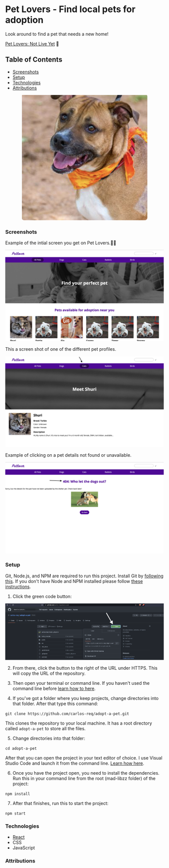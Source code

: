 # Pet Lovers - Find local pets for adoption

Look around to find a pet that needs a new home!

[Pet Lovers: Not Live Yet]() 🐶

## Table of Contents

- [Screenshots](#screenshots)
- [Setup](#setup)
- [Technologies](#technologies)
- [Attributions](#attributions)

<p align="center">
    <img alt="Pet Lovers Roscoe Looking for adoption" src="images/Roscoe.png">
</p>

### Screenshots

Example of the intial screen you get on Pet Lovers.🙂🐶

<p align="center">
    <img alt="Pet Lovers Home page" src="images/home.png">
</p>

This a screen shot of one of the different pet profiles.

<p align="center">
    <img alt="Pet Lovers pet profiles" src="images/petprofile.png">
</p>

Example of clicking on a pet details not found or unavailable.

<p align="center">
    <img alt="Pet Lovers not found page 404" src="images/404page.png">
</p>

### Setup

Git, Node.js, and NPM are required to run this project. Install Git by [following this](https://git-scm.com/book/en/v2/Getting-Started-Installing-Git). If you don't have Node and NPM installed please follow [these instructions](https://docs.npmjs.com/downloading-and-installing-node-js-and-npm).

1. Click the green code button:

<img alt="Screenshot showing the green code button on GitHub" src="images/clone.png">

2. From there, click the button to the right of the URL under HTTPS. This will copy the URL of the repository.

3. Then open your terminal or command line. If you haven't used the command line before [learn how to here](https://www.theodinproject.com/lessons/foundations-command-line-basics).

4. If you've got a folder where you keep projects, change directories into that folder. After that type this command:

`git clone https://github.com/carlos-req/adopt-a-pet.git `

This clones the repository to your local machine. It has a root directory called `adopt-a-pet` to store all the files.

5. Change directories into that folder:

`cd adopt-a-pet`

After that you can open the project in your text editor of choice. I use Visual Studio Code and launch it from the command line. [Learn how here](https://code.visualstudio.com/docs/setup/mac).

6. Once you have the project open, you need to install the dependencies. Run this in your command line from the root (mad-libzz folder) of the project:

`npm install`

7. After that finishes, run this to start the project:

`npm start`

### Technologies

- [React](https://reactjs.org/docs/getting-started.html)
- CSS
- JavaScript

### Attributions
